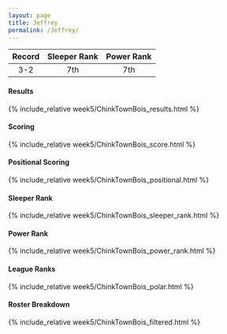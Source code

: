 ```yaml
---
layout: page
title: Jeffrey
permalink: /Jeffrey/
---
```


Record | Sleeper Rank | Power Rank               
:--: | :--: | :--:
3-2 | 7th | 7th   

#### Results
{% include_relative week5/ChinkTownBois_results.html %}

#### Scoring
{% include_relative week5/ChinkTownBois_score.html %}

#### Positional Scoring
{% include_relative week5/ChinkTownBois_positional.html %}

#### Sleeper Rank
{% include_relative week5/ChinkTownBois_sleeper_rank.html %}

#### Power Rank
{% include_relative week5/ChinkTownBois_power_rank.html %}

#### League Ranks
{% include_relative week5/ChinkTownBois_polar.html %}

#### Roster Breakdown
{% include_relative week5/ChinkTownBois_filtered.html %}
